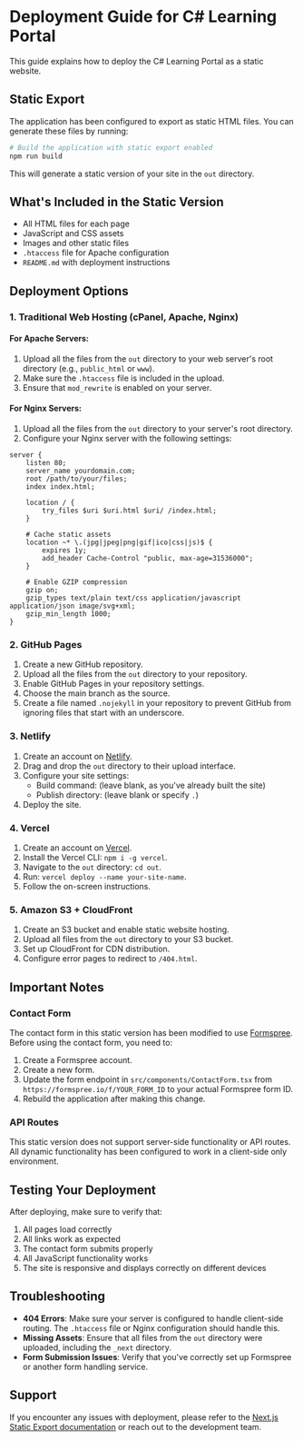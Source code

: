 # Deployment Guide for C# Learning Portal

This guide explains how to deploy the C# Learning Portal as a static website.

## Static Export

The application has been configured to export as static HTML files. You can generate these files by running:

```bash
# Build the application with static export enabled
npm run build
```

This will generate a static version of your site in the `out` directory.

## What's Included in the Static Version

- All HTML files for each page
- JavaScript and CSS assets
- Images and other static files
- `.htaccess` file for Apache configuration
- `README.md` with deployment instructions

## Deployment Options

### 1. Traditional Web Hosting (cPanel, Apache, Nginx)

#### For Apache Servers:

1. Upload all the files from the `out` directory to your web server's root directory (e.g., `public_html` or `www`).
2. Make sure the `.htaccess` file is included in the upload.
3. Ensure that `mod_rewrite` is enabled on your server.

#### For Nginx Servers:

1. Upload all the files from the `out` directory to your server's root directory.
2. Configure your Nginx server with the following settings:

```nginx
server {
    listen 80;
    server_name yourdomain.com;
    root /path/to/your/files;
    index index.html;

    location / {
        try_files $uri $uri.html $uri/ /index.html;
    }

    # Cache static assets
    location ~* \.(jpg|jpeg|png|gif|ico|css|js)$ {
        expires 1y;
        add_header Cache-Control "public, max-age=31536000";
    }

    # Enable GZIP compression
    gzip on;
    gzip_types text/plain text/css application/javascript application/json image/svg+xml;
    gzip_min_length 1000;
}
```

### 2. GitHub Pages

1. Create a new GitHub repository.
2. Upload all the files from the `out` directory to your repository.
3. Enable GitHub Pages in your repository settings.
4. Choose the main branch as the source.
5. Create a file named `.nojekyll` in your repository to prevent GitHub from ignoring files that start with an underscore.

### 3. Netlify

1. Create an account on [Netlify](https://www.netlify.com/).
2. Drag and drop the `out` directory to their upload interface.
3. Configure your site settings:
   - Build command: (leave blank, as you've already built the site)
   - Publish directory: (leave blank or specify `.`)
4. Deploy the site.

### 4. Vercel

1. Create an account on [Vercel](https://vercel.com/).
2. Install the Vercel CLI: `npm i -g vercel`.
3. Navigate to the `out` directory: `cd out`.
4. Run: `vercel deploy --name your-site-name`.
5. Follow the on-screen instructions.

### 5. Amazon S3 + CloudFront

1. Create an S3 bucket and enable static website hosting.
2. Upload all files from the `out` directory to your S3 bucket.
3. Set up CloudFront for CDN distribution.
4. Configure error pages to redirect to `/404.html`.

## Important Notes

### Contact Form

The contact form in this static version has been modified to use [Formspree](https://formspree.io/). Before using the contact form, you need to:

1. Create a Formspree account.
2. Create a new form.
3. Update the form endpoint in `src/components/ContactForm.tsx` from `https://formspree.io/f/YOUR_FORM_ID` to your actual Formspree form ID.
4. Rebuild the application after making this change.

### API Routes

This static version does not support server-side functionality or API routes. All dynamic functionality has been configured to work in a client-side only environment.

## Testing Your Deployment

After deploying, make sure to verify that:

1. All pages load correctly
2. All links work as expected
3. The contact form submits properly
4. All JavaScript functionality works
5. The site is responsive and displays correctly on different devices

## Troubleshooting

- **404 Errors**: Make sure your server is configured to handle client-side routing. The `.htaccess` file or Nginx configuration should handle this.
- **Missing Assets**: Ensure that all files from the `out` directory were uploaded, including the `_next` directory.
- **Form Submission Issues**: Verify that you've correctly set up Formspree or another form handling service.

## Support

If you encounter any issues with deployment, please refer to the [Next.js Static Export documentation](https://nextjs.org/docs/advanced-features/static-html-export) or reach out to the development team. 
